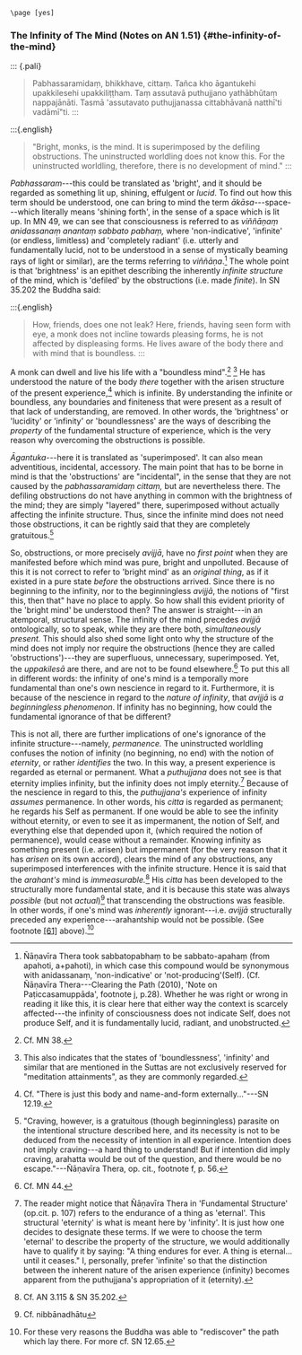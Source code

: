 ```{=context}
\page [yes]
```
### The Infinity of The Mind (Notes on AN 1.51) {#the-infinity-of-the-mind}

::: {.pali}
> Pabhassaramidaṃ, bhikkhave, cittaṃ. Tañca kho āgantukehi upakkilesehi
> upakkiliṭṭham. Taṃ assutavā puthujjano yathābhūtaṃ nappajānāti. Tasmā
> 'assutavato puthujjanassa cittabhāvanā natthī'ti vadāmī"ti.
:::

:::{.english}
> "Bright, monks, is the mind. It is superimposed by the defiling
> obstructions. The uninstructed worldling does not know this. For the
> uninstructed worldling, therefore, there is no development of mind."
:::

*Pabhassaram*---this could be translated as 'bright', and it should be
regarded as something lit up, shining, effulgent or *lucid*. To find out
how this term should be understood, one can bring to mind the term
*ākāsa*---space---which literally means 'shining forth', in the sense of
a space which is lit up. In MN 49, we can see that consciousness is
referred to as *viññāṇaṃ anidassanaṃ anantaṃ sabbato pabhaṃ,* where
'non-indicative', 'infinite' (or endless, limitless) and 'completely
radiant' (i.e. utterly and fundamentally lucid, not to be understood in
a sense of mystically beaming rays of light or similar), are the terms
referring to *viññāṇa*.[^57] The whole point is that
'brightness' is an epithet describing the inherently *infinite
structure* of the mind, which is 'defiled' by the obstructions (i.e.
made *finite*). In SN 35.202 the Buddha said:

:::{.english}
> How, friends, does one not leak? Here, friends, having seen form
> with eye, a monk does not incline towards pleasing forms, he is not
> affected by displeasing forms. He lives aware of the body there and
> with mind that is boundless.
:::

A monk can dwell and live his life with a "boundless
mind".[^58]  [^59] He has understood the
nature of the body *there* together with the arisen structure of the
present experience,[^60] which is infinite. By
understanding the infinite or boundless, any boundaries and finiteness
that were present as a result of that lack of understanding, are
removed. In other words, the 'brightness' or 'lucidity' or 'infinity' or
'boundlessness' are the ways of describing the *property* of the
fundamental structure of experience, which is the very reason why
overcoming the obstructions is possible.

*Āgantuka*---here it is translated as 'superimposed'. It can also mean
adventitious, incidental, accessory. The main point that has to be borne
in mind is that the 'obstructions' are "incidental", in the sense that
they are not caused by the *pabhassaramidaṃ cittaṃ,* but are
nevertheless there. The defiling obstructions do not have anything in
common with the brightness of the mind; they are simply "layered" there,
superimposed without actually affecting the infinite structure. Thus,
since the infinite mind does not need those obstructions, it can be
rightly said that they are completely gratuitous.[^61]

So, obstructions, or more precisely *avijjā*, have no *first point* when
they are manifested before which mind was pure, bright and unpolluted.
Because of this it is not correct to refer to 'bright mind' as an
*original thing*, as if it existed in a pure state *before* the
obstructions arrived. Since there is no beginning to the infinity, nor
to the beginningless *avijjā*, the notions of "first this, then that"
have no place to apply. So how shall this evident priority of the
'bright mind' be understood then? The answer is straight---in an
atemporal, structural sense. The infinity of the mind precedes *avijjā*
ontologically, so to speak, while they are there both, *simultaneously
present.* This should also shed some light onto why the structure of the
mind does not imply nor require the obstructions (hence they are called
'obstructions')---they are superfluous, unnecessary, superimposed. Yet,
the *uppakilesā* are there, and are not to be found
elsewhere.[^62] To put this all in different words: the
infinity of one's mind is a temporally more fundamental than one's own
nescience in regard to it. Furthermore, it is because of the nescience
in regard to the *nature of infinity*, that *avijjā* is *a
beginningless* *phenomenon*. If infinity has no beginning, how could the
fundamental ignorance of that be different?

This is not all, there are further implications of one's ignorance of
the infinite structure---namely, *permanence.* The uninstructed
worldling confuses the notion of infinity (no beginning, no end) with
the notion of *eternity*, or rather *identifies* the two. In this way, a
present experience is regarded as eternal or permanent. What a
*puthujjana* does not see is that eternity implies infinity, but the
infinity does not imply eternity.[^63] Because of the
nescience in regard to this, the *puthujjana's* experience of infinity
*assumes* permanence. In other words, his *citta* is regarded as
permanent; he regards his Self as permanent. If one would be able to see
the infinity without eternity, or even to see it as impermanent, the
notion of Self, and everything else that depended upon it, (which
required the notion of permanence), would cease without a remainder.
Knowing infinity as something present (i.e. arisen) but impermanent (for
the very reason that it has *arisen* on its own accord), clears the mind
of any obstructions, any superimposed interferences with the infinite
structure. Hence it is said that the *arahant's* mind is
*immeasurable.*[^64] His *citta* has been developed to
the structurally more fundamental state, and it is because this state
was always *possible* (but not *actual*)[^65] that
transcending the obstructions was feasible. In other words, if one's
mind was *inherently* ignorant---i.e. *avijjā* structurally preceded any
experience---arahantship would not be possible. (See footnote
[\[61\]](#fn61) above).[^66]

[^57]: Ñāṇavīra Thera took sabbatopabhaṃ to be sabbato-apahaṃ (from
    apahoti, a+pahoti), in which case this compound would be synonymous
    with anidassanaṃ, 'non-indicative' or 'not-producing\'(Self). (Cf.
    Ñāṇavīra Thera---Clearing the Path (2010), 'Note on
    Paṭiccasamuppāda', footnote j, p.28). Whether he was right or wrong
    in reading it like this, it is clear here that either way the
    context is scarcely affected---the infinity of consciousness does
    not indicate Self, does not produce Self, and it is fundamentally
    lucid, radiant, and unobstructed.

[^58]: Cf. MN 38. 

[^59]: This also indicates that the states of 'boundlessness', 'infinity'
    and similar that are mentioned in the Suttas are not exclusively
    reserved for "meditation attainments", as they are commonly
    regarded. 

[^60]: Cf. "There is just this body and name-and-form externally..."---SN 12.19. 

[^61]: "Craving, however, is a gratuitous (though beginningless) parasite
    on the intentional structure described here, and its necessity is
    not to be deduced from the necessity of intention in all experience.
    Intention does not imply craving---a hard thing to understand! But
    if intention did imply craving, arahatta would be out of the
    question, and there would be no escape."---Ñāṇavīra Thera, op. cit.,
    footnote f, p. 56. 

[^62]: Cf. MN 44. 

[^63]: The reader might notice that Ñāṇavīra Thera in 'Fundamental
    Structure' (op.cit. p. 107) refers to the endurance of a thing as
    'eternal'. This structural 'eternity' is what is meant here by
    'infinity'. It is just how one decides to designate these terms. If
    we were to choose the term 'eternal' to describe the property of the
    structure, we would additionally have to qualify it by saying: "A
    thing endures for ever. A thing is eternal... until it ceases." I,
    personally, prefer 'infinite' so that the distinction between the
    inherent nature of the arisen experience (infinity) becomes apparent
    from the puthujjana's appropriation of it (eternity).

[^64]: Cf. AN 3.115 & SN 35.202. 

[^65]: Cf. nibbānadhātu 

[^66]: For these very reasons the Buddha was able to "rediscover" the path
    which lay there. For more cf. SN 12.65.